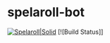 # spelaroll-bot

[![Spelaroll|Solid](https://www.freeiconspng.com/uploads/black-d20-icon-4.png)](http://spelaroll.club/)
[![Build Status]]
